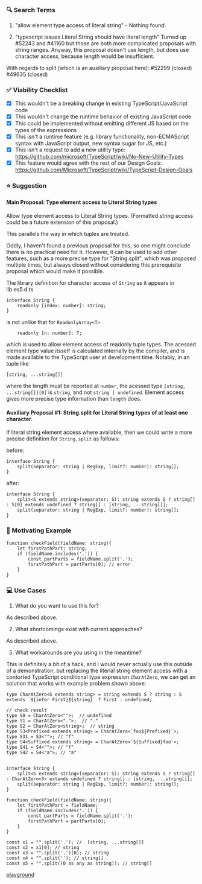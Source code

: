 ### 🔍 Search Terms

1. "allow element type access of literal string" - Nothing found.

1. "typescript issues Literal String should have literal length"
Turned up #52243 and  #41160
but those are both more complicated proposals with string ranges.
Anyway, this proposal doesn't use length, but does use character access,
because length would be insufficient.

With regards to split (which is an auxiliary proposal here):
#52299 (closed)
#49635 (closed)

### ✅ Viability Checklist

- [X] This wouldn't be a breaking change in existing TypeScript/JavaScript code
- [X] This wouldn't change the runtime behavior of existing JavaScript code
- [X] This could be implemented without emitting different JS based on the types of the expressions
- [X] This isn't a runtime feature (e.g. library functionality, non-ECMAScript syntax with JavaScript output, new syntax sugar for JS, etc.)
- [X] This isn't a request to add a new utility type: https://github.com/microsoft/TypeScript/wiki/No-New-Utility-Types
- [X] This feature would agree with the rest of our Design Goals: https://github.com/Microsoft/TypeScript/wiki/TypeScript-Design-Goals

### ⭐ Suggestion

#### Main Proposal: Type element access to Literal String types

Allow type element access to Literal String types.
(Formatted string access could be a future extension of this proposal.)

This parallels the way in which tuples are treated.

Oddly, I haven't found a previous proposal for this, so one might conclude there is no practical need for it.
However, it can be used to add other features, such as a more precise type for "String.split", which was proposed multiple times, but always closed without considering this prerequisite proposal which would make it possible.

The library definition for character access of `String` as it appears in lib.es5.d.ts
```
interface String {
    readonly [index: number]: string;
}
```
is not unlike that for `ReadonlyArray<T>`
```
    readonly [n: number]: T;

```
which is used to allow element access of readonly tuple types.
The acessed element type value itsself is calculated internally by the compiler, and is made available to the TypeScript user at development time.  Notably, in an tuple like
```
[string, ...string[]]
```
where the length must be reported at `number`, the acessed type
`[string, ...string[]][0]` is `string`, and not `string | undefined`.
Element access gives more precise type information than `length` does.


#### Auxiliary Proposal #1: String.split for Literal String types of at least one character.


If literal string element access where available, then we could write
a more precise definition for `String.split` as follows:


before:
```
interface String {
    split(separator: string | RegExp, limit?: number): string[];
}
```

after:
```
interface String {
    split<S extends string>(separator: S): string extends S ? string[] : S[0] extends undefined ? string[] : [string, ...string[]];
    split(separator: string | RegExp, limit?: number): string[];
}
```

### 📃 Motivating Example


```
function checkField(fieldName: string){
    let firstPathPart: string;
    if (fieldName.includes('.')) {
        const partParts = fieldName.split('.');
        firstPathPart = partParts[0]; // error
    }
}
```

### 💻 Use Cases

1. What do you want to use this for?

As described above.

2. What shortcomings exist with current approaches?

As described above.

5. What workarounds are you using in the meantime?


This is definitely a bit of a hack, and I would never actually use this outside of a demonstration,
but replacing the literlal string element access with
a contorted TypeScript conditional type expression  `CharAtZero`, we can get an solution that works with example
problem shown above:


```
type CharAtZero<S extends string> = string extends S ? string : S extends `${infer First}${string}` ? First : undefined;

// check result
type S0 = CharAtZero<"">;  // undefined
type S1 = CharAtZero<".">;  // "."
type S2 = CharAtZero<string>;  // string
type S3<Prefixed extends string> = CharAtZero<`foo${Prefixed}`>;
type S31 = S3<"">; // "f"
type S4<Suffixed extends string> = CharAtZero<`${Suffixed}foo`>;
type S41 = S4<"">; // "f"
type S42 = S4<"a">; // "a"


interface String {
    split<S extends string>(separator: S): string extends S ? string[] : CharAtZero<S> extends undefined ? string[] : [string, ...string[]];
    split(separator: string | RegExp, limit?: number): string[];
}

function checkField(fieldName: string){
    let firstPathPart = fieldName;
    if (fieldName.includes('.')) {
        const partParts = fieldName.split('.');
        firstPathPart = partParts[0];
    }
}

const x1 = "".split('.'); //  [string, ...string[]]
const x2 = x1[0]; // string
const x3 = "".split('.')[0]; // string
const x4 = "".split(''); // string[]
const x5 = "".split((0 as any as string)); // string[]
```

[playground](https://www.typescriptlang.org/play?#code/C4TwDgpgBAwgFgQwE4EFgC0JIPYB4DKUEAHsBAHYAmAzlNcEgJbkDmAfFALx0PMtGkKNKIQD8PJqygAuEQLJVaAAwAkAb2YAzLFABijJPQC+6+pJZGlUcfsPAZUAK5UIm5hEoBuAFDeA9H5QAMZwEEEA1lBIENSOADbA3qCQIgAMXLCIqBhYeABEeWyeUFABTi5u5B5J4ND4AIwZ8MhomDi4eQB0hcWlgV15NSn4AExNWa25uGZ8RSVlM6xDdQDMuAAK0W7EHvJCtIvs4y057Uqa2Njqm66MO5SWRcsiK43c+GsFc2V5moPJdQALARHJptrsSAphIcONxmtk2nhVGp8KDwQ8LtglE8ASJAW88R0en0oL9-rU8WN3sC8ghiT86b5vMwyEhNAggnVeFI1N4SiVqGA4oxgAQ9ooJLMABTUCBgZAIYDYJCyfAASlkh3FwjEktYAG0ALoOeGTdr4DiQ-blSi3KqUax6lhGhz6w4AGignW9hyNhp8-LoQpFMrlCqVKqdUAAPlAAEoQFgAUWIYE9woAtiLRLJyI4MwAjLAap1GnxGXyaZxBYCMbDkYKhCL6CBxShStytygAOQQGYgmu5LDVvMDcQg9jcdnWirgM6Q9m4nbbvf7Af5jE0UA7jC7q4gnWYQTijlt1ClAHJOhe1WqoKPA-ygvX6FB5Qv58BaEvdyu+wfBWFYBL2vNV10fKAp3oGdgDnZBFzfeDP2ofVUn9Pl+QrCtvGfchX2IAkCk6QCQyvG9ijKKA3SHT1vWIoc-Rwl97GIKkoAI1D-RJQ4mLwliVgyIiSOAsi1U4ijAh43D8MBQSumEy9yO4hjDV4-CAFY5OI4NgKldIEFoBByBAKADKdW8JNLVSgA)
